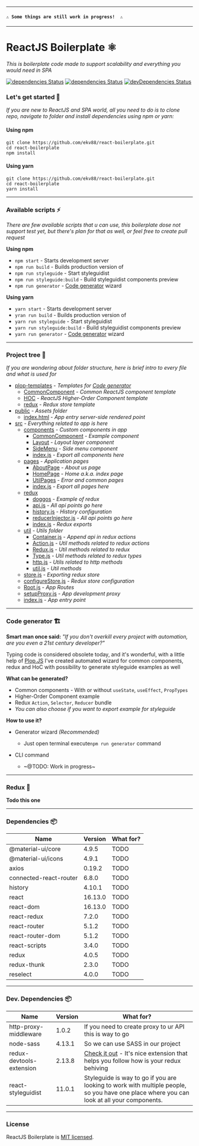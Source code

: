 ----

#### `⚠ Some things are still work in progress!  ⚠`

---

# ReactJS Boilerplate ⚛ 
*This is boilerplate code made to support scalability and everything you would need in SPA*

[![dependencies Status](https://img.shields.io/circleci/build/github/ekv88/react-boilerplate/master.svg)](https://circleci.com/gh/ekv88/react-boilerplate)
[![dependencies Status](https://david-dm.org/ekv88/react-boilerplate/master/status.svg)](https://david-dm.org/ekv88/react-boilerplate/master)
[![devDependencies Status](https://david-dm.org/ekv88/react-boilerplate/master/dev-status.svg)](https://david-dm.org/ekv88/react-boilerplate/master?type=dev)

### Let's get started 🚀
*If you are new to ReactJS and SPA world, all you need to do is to clone repo, navigate to folder and install dependencies using npm or yarn:*
#### Using npm
```shell script
git clone https://github.com/ekv88/react-boilerplate.git
cd react-boilerplate
npm install
```
#### Using yarn
```shell script
git clone https://github.com/ekv88/react-boilerplate.git
cd react-boilerplate
yarn install
```
----
### Available scripts ⚡
*There are few available scripts that u can use, this boilerplate dose not support test yet, but there's plan for that as well, or feel free to create pull request*

**Using npm**
* `npm start` - Starts development server
* `npm run build` - Builds production version of 
* `npm run styleguide` - Start styleguidist
* `npm run styleguide:build` - Build styleguidist components preview
* `npm run generator` - [Code generator](#code-generator-) wizard

**Using yarn**
* `yarn start` - Starts development server
* `yran run build` - Builds production version of 
* `yarn run styleguide` - Start styleguidist
* `yarn run styleguide:build` - Build styleguidist components preview
* `yarn run generator` - [Code generator](#code-generator-) wizard

---

### Project tree 🌳
*If you are wondering about folder structure, here is brief intro to every file and what is used for*
 * [plop-templates](./plop-templates) - *Templates for [Code generator](#code-generator-)*
    * [CommonComponent](./plop-templates/CommonComponent) - *Common ReactJS component template*
    * [HOC](./plop-templates/HOC) - *ReactJS Higher-Order Component template*
    * [redux](./plop-templates/redux) - *Redux store template*
 * [public](./public) - *Assets folder*
   * [index.html](./public/index.html) - *App entry server-side rendered point*
 * [src](./src) - *Everything related to app is here*
   * [components](./src/components) - *Custom components in app*
     * [CommonComponent](./src/components/CommonComponent) - *Example component*
     * [Layout](./src/components/Layout) - *Layout layer component*
     * [SideMenu](./src/components/SideMenu) - *Side menu component*
     * [index.js](./src/components/index.js) - *Export all components here*
   * [pages](./src/pages) - *Application pages*
     * [AboutPage](./src/pages/AboutPage) - *About us page*
     * [HomePage](./src/pages/HomePage) - *Home a.k.a. index page*
     * [UtilPages](./src/pages/UtilPages) - *Error and common pages*
     * [index.js](./src/pages/index.js) - *Export all pages here*
   * [redux](./src/redux)
     * [doggos](./src/redux/doggos) - *Example of redux*
     * [api.js](./src/redux/api.js) - *All api points go here*
     * [history.js](./src/redux/history.js) - *History configuration*
     * [reducerInjector.js](./src/redux/reducerInjector.js) - *All api points go here*
     * [index.js](./src/redux/index.js) - *Redux exports*
   * [util](./src/util) - *Utils folder*
     * [Container.js](./src/util/Container.js) - *Append api in redux actions*
     * [Action.js](./src/util/Action.js) - *Util methods related to redux actions*
     * [Redux.js](./src/util/Redux.js) - *Util methods related to redux*
     * [Type.js](./src/util/Type.js) - *Util methods related to redux types*
     * [http.js](./src/util/http.js) - *Utils related to http methods*
     * [util.js](./src/util/util.js) - *Util methods*
   * [store.js](./src/store.js) - *Exporting redux store*
   * [configureStore.js](./src/configureStore.js) - *Redux store configuration*
   * [Root.js](./src/Root.js) - *App Routes*
   * [setupProxy.js](./src/setupProxy.js) - *App development proxy*
   * [index.js](./src/index.js) - *App entry point*
   
---

### Code generator 🏗
**Smart man once said:** *"If you don't overkill every project with automation, are you even a 21st century developer?"*

Typing code is considered obsolete today, and it's wonderful, with a little help of [Plop.JS](https://plopjs.com/) I've created automated wizard for common components, redux and HoC with possibility to generate styleguide examples as well

**What can be generated?**
* Common components - With or without `useState`, `useEffect`, `PropTypes`
* Higher-Order Component example
* Redux `Action`, `Selector`, `Reducer` bundle
* *You can also choose if you want to export example for styleguide*

**How to use it?**
* Generator wizard *(Recommended)*
    * Just open terminal execute`npm run generator` command
    
    
* CLI command
    * ~@TODO: Work in progress~
   
---

### Redux 🔄

**Todo this one**

---

### Dependencies 📦
| Name                  |Version    | What for?    |
|-----------------------|-----------|--------------|
|@material-ui/core      |4.9.5      |TODO          |
|@material-ui/icons     |4.9.1      |TODO          |
|axios                  |0.19.2     |TODO          |
|connected-react-router |6.8.0      |TODO          |
|history                |4.10.1     |TODO          |
|react                  |16.13.0    |TODO          |
|react-dom              |16.13.0    |TODO          |
|react-redux            |7.2.0      |TODO          |
|react-router           |5.1.2      |TODO          |
|react-router-dom       |5.1.2      |TODO          |
|react-scripts          |3.4.0      |TODO          |
|redux                  |4.0.5      |TODO          |
|redux-thunk            |2.3.0      |TODO          |
|reselect               |4.0.0      |TODO          |

--- 

### Dev. Dependencies 📦
| Name                    | Version   | What for?    |
|-------------------------|-----------|--------------|
|http-proxy-middleware    |1.0.2      |If you need to create proxy to ur API this is way to go|
|node-sass                |4.13.1     |So we can use SASS in our project|
|redux-devtools-extension |2.13.8     |[Check it out](https://github.com/reduxjs/redux-devtools) - It's nice extension that helps you follow how is your redux behiving|
|react-styleguidist       |11.0.1     |Styleguide is way to go if you are looking to work with multiple people, so you have one place where you can look at all your components.|

---

### License

ReactJS Boilerplate is [MIT licensed](./LICENSE).
